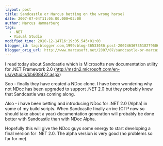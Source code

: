 ```yaml
---
layout: post
title: Sandcastle or Marcus betting on the wrong horse?
date: 2007-07-04T11:06:00.000+02:00
author: Marcus Hammarberg
tags:
  - .NET
  - Visual Studio
modified_time: 2010-12-14T16:19:05.545+01:00
blogger_id: tag:blogger.com,1999:blog-36533086.post-2002463673518279606
blogger_orig_url: http://www.marcusoft.net/2007/07/sandcastle-or-marcus-betting-on-wrong.html
---
```


I read today about Sandcastle which is Microsofts new documentation utility
for .NET Framework 2.0
(<http://msdn2.microsoft.com/en-us/vstudio/bb608422.aspx>)

Soo -
finally they have created a NDoc clone. I have been wondering why
not NDoc
has been upgraded to support .NET 2.0 but they probably knew that
Sandcastle was coming along.

Also - i have been betting and introducing NDoc for .NET 2.0 (Alpha) in some of
my build scripts. When Sandcastle finally arrive (CTP now so
should take about a year) documentation generation will probably be done
better with Sandcastle than with NDoc Alpha.

Hopefully this will give the NDoc guys some energy to start
developing a final version for .NET 2.0. The alpha version is very good
(no problems so far for me).

